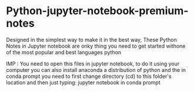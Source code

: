 # Python-jupyter-notebook-premium-notes
Designed in the simplest way to make it in the best way, These Python Notes in Jupyter notebook are onky thing you need to get started withone of the most popular and best languages python


IMP : 
You need to open this files in jupyter notebook, to do it using your computer you can also install anaconda a distribution of python and the in conda prompt you need to first change directory (cd) to this folder's location and then just typing: jupyter notebook in conda prompt
